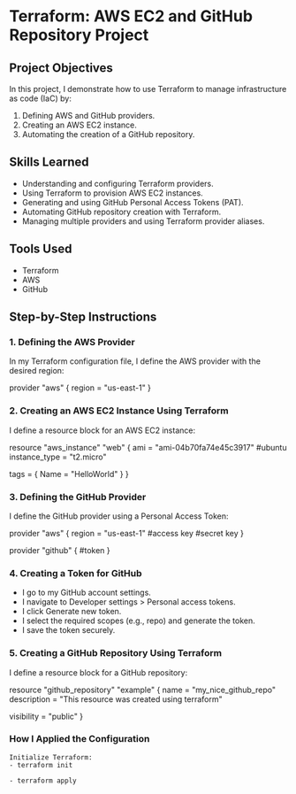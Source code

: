 # Terraform: AWS EC2 and GitHub Repository Project

## Project Objectives

In this project, I demonstrate how to use Terraform to manage infrastructure as code (IaC) by:
1. Defining AWS and GitHub providers.
2. Creating an AWS EC2 instance.
3. Automating the creation of a GitHub repository.

## Skills Learned

- Understanding and configuring Terraform providers.
- Using Terraform to provision AWS EC2 instances.
- Generating and using GitHub Personal Access Tokens (PAT).
- Automating GitHub repository creation with Terraform.
- Managing multiple providers and using Terraform provider aliases.

## Tools Used

- Terraform
- AWS
- GitHub

## Step-by-Step Instructions

### 1. Defining the AWS Provider

In my Terraform configuration file, I define the AWS provider with the desired region:

provider "aws" {
  region = "us-east-1"
}

### 2. Creating an AWS EC2 Instance Using Terraform
I define a resource block for an AWS EC2 instance:

resource "aws_instance" "web" {
  ami           = "ami-04b70fa74e45c3917"  #ubuntu
  instance_type = "t2.micro"

  tags = {
    Name = "HelloWorld"
  }
}

### 3. Defining the GitHub Provider
I define the GitHub provider using a Personal Access Token:


provider "aws" {
  region     = "us-east-1"
    #access key
  #secret key 
}

provider "github" {
#token
}

### 4. Creating a Token for GitHub
- I go to my GitHub account settings.
- I navigate to Developer settings > Personal access tokens.
- I click Generate new token.
- I select the required scopes (e.g., repo) and generate the token.
- I save the token securely.

### 5. Creating a GitHub Repository Using Terraform 
I define a resource block for a GitHub repository:

resource "github_repository" "example" {
  name        = "my_nice_github_repo"
  description = "This resource was created using terraform"

  visibility = "public"
}
### How I Applied the Configuration
```hcl
Initialize Terraform:
- terraform init

- terraform apply 
